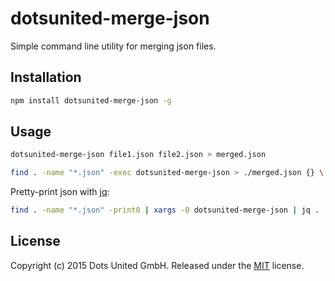 dotsunited-merge-json
=====================

Simple command line utility for merging json files.

Installation
------------

```bash
npm install dotsunited-merge-json -g
```

Usage
-----

```bash
dotsunited-merge-json file1.json file2.json > merged.json
```

```bash
find . -name "*.json" -exec dotsunited-merge-json > ./merged.json {} \;
```

Pretty-print json with [jq](http://stedolan.github.io/jq/):

```bash
find . -name "*.json" -print0 | xargs -0 dotsunited-merge-json | jq .
```

License
-------

Copyright (c) 2015 Dots United GmbH.
Released under the [MIT](LICENSE?raw=1) license.

